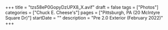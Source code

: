 +++
title = "tzs58eP0GopyDzUPX8_X.avif"
draft = false
tags = ["Photos"]
categories = ["Chuck E. Cheese's"]
pages = ["Pittsburgh, PA (20 McIntyre Square Dr)"]
startDate = ""
description = "Pre 2.0 Exterior (February 2022)"
+++
